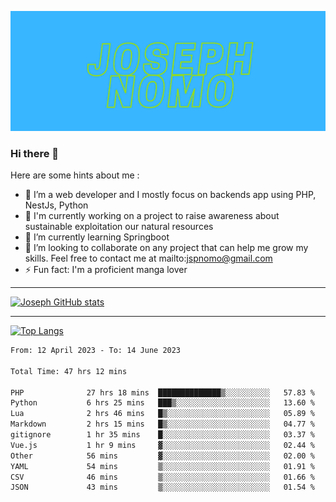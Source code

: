 ![Banner of my profile!](/Joseph_NOMO.png "Banner")

### Hi there 👋

Here are some hints about me :

- 🔭 I’m a web developer and I mostly focus on backends app using PHP, NestJs, Python
- 🦁 I'm currently working on a project to raise awareness about sustainable exploitation our natural resources
- 🌱 I’m currently learning Springboot
- 👯 I’m looking to collaborate on any project that can help me grow my skills. Feel free to contact me at mailto:jspnomo@gmail.com
- ⚡ Fun fact: I'm a proficient manga lover

---

[![Joseph GitHub stats](https://github-readme-stats-seven-sigma-53.vercel.app/api?username=Jspascal)](https://github.com/Jspascal/github-readme-stats)

---

[![Top Langs](https://github-readme-stats-seven-sigma-53.vercel.app/api/top-langs/?username=Jspascal&layout=compact)](https://github.com/Jspascal/github-readme-stats)

<!--START_SECTION:waka-->

```txt
From: 12 April 2023 - To: 14 June 2023

Total Time: 47 hrs 12 mins

PHP              27 hrs 18 mins  ██████████████▒░░░░░░░░░░   57.83 %
Python           6 hrs 25 mins   ███▒░░░░░░░░░░░░░░░░░░░░░   13.60 %
Lua              2 hrs 46 mins   █▒░░░░░░░░░░░░░░░░░░░░░░░   05.89 %
Markdown         2 hrs 15 mins   █▒░░░░░░░░░░░░░░░░░░░░░░░   04.77 %
gitignore        1 hr 35 mins    █░░░░░░░░░░░░░░░░░░░░░░░░   03.37 %
Vue.js           1 hr 9 mins     ▓░░░░░░░░░░░░░░░░░░░░░░░░   02.44 %
Other            56 mins         ▓░░░░░░░░░░░░░░░░░░░░░░░░   02.00 %
YAML             54 mins         ▒░░░░░░░░░░░░░░░░░░░░░░░░   01.91 %
CSV              46 mins         ▒░░░░░░░░░░░░░░░░░░░░░░░░   01.66 %
JSON             43 mins         ▒░░░░░░░░░░░░░░░░░░░░░░░░   01.54 %
```

<!--END_SECTION:waka-->

